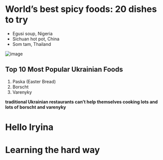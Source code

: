 # World’s best spicy foods: 20 dishes to try

- Egusi soup, Nigeria
- Sichuan hot pot, China
- Som tam, Thailand

![image](https://i.pinimg.com/564x/2f/80/1b/2f801b9f0e286014dbfb75d1383eae67.jpg)

## Top 10 Most Popular Ukrainian Foods

1. Paska (Easter Bread)
2. Borscht
3. Varenyky

**traditional Ukrainian restaurants can’t help themselves cooking lots and lots of borscht and varenyky**

# Hello Iryina


# Learning the hard way



